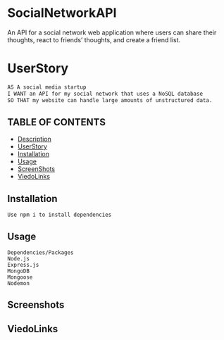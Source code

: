 # SocialNetworkAPI

An API for a social network web application where users can share their thoughts, react to friends’ thoughts, and create a friend list.

# UserStory

```md
AS A social media startup
I WANT an API for my social network that uses a NoSQL database
SO THAT my website can handle large amounts of unstructured data.
```

## TABLE OF CONTENTS

-   [Description](#Description)
-   [UserStory](#UserStory)
-   [Installation](#Installation)
-   [Usage](#Usage)
-   [ScreenShots](#Screenshots)
-   [ViedoLinks](#ViedoLinks)

## Installation

```
Use npm i to install dependencies
```

## Usage

```
Dependencies/Packages
Node.js
Express.js
MongoDB
Mongoose
Nodemon
```

## Screenshots

## ViedoLinks
